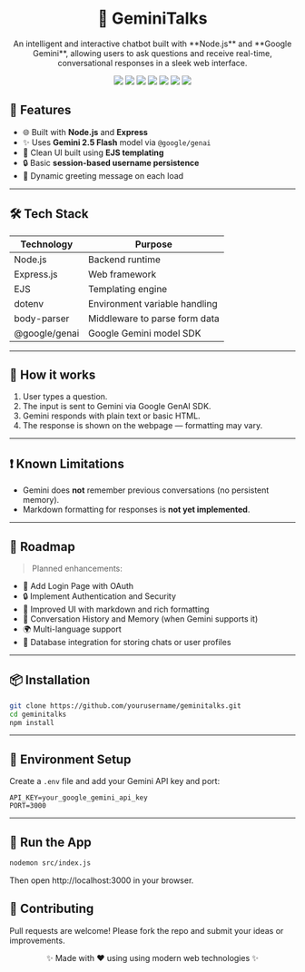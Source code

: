 <h1 align="center">🚀 GeminiTalks</h1>

<p align="center">
An intelligent and interactive chatbot built with **Node.js** and **Google Gemini**, allowing users to ask questions and receive real-time, conversational responses in a sleek web interface.
</p>

<p align="center">
  <img src="https://img.shields.io/badge/Node.js-339933?style=for-the-badge&logo=nodedotjs&logoColor=white" />
  <img src="https://img.shields.io/badge/Express.js-000000?style=for-the-badge&logo=express&logoColor=white" />
  <img src="https://img.shields.io/badge/EJS-ffc500?style=for-the-badge&logo=javascript&logoColor=black" />
  <img src="https://img.shields.io/badge/Google%20Gemini-4285F4?style=for-the-badge&logo=google&logoColor=white" />
  <img src="https://img.shields.io/badge/JavaScript-F7DF1E?style=for-the-badge&logo=javascript&logoColor=black" />
  <img src="https://img.shields.io/badge/CSS3-1572B6?style=for-the-badge&logo=css3&logoColor=white" />
  <img src="https://img.shields.io/badge/HTML5-E34F26?style=for-the-badge&logo=html5&logoColor=white" />
</p>

## 🚀 Features

- 🌐 Built with **Node.js** and **Express**
- ✨ Uses **Gemini 2.5 Flash** model via `@google/genai`
- 🎨 Clean UI built using **EJS templating**
- 🔒 Basic **session-based username persistence**
- 🎲 Dynamic greeting message on each load

---

## 🛠️ Tech Stack

| Technology     | Purpose                        |
|----------------|--------------------------------|
| Node.js        | Backend runtime                |
| Express.js     | Web framework                  |
| EJS            | Templating engine              |
| dotenv         | Environment variable handling  |
| body-parser    | Middleware to parse form data  |
| @google/genai  | Google Gemini model SDK        |

---

## 🧠 How it works

1. User types a question.
2. The input is sent to Gemini via Google GenAI SDK.
3. Gemini responds with plain text or basic HTML.
4. The response is shown on the webpage — formatting may vary.

---

## ❗ Known Limitations

- Gemini does **not** remember previous conversations (no persistent memory).
- Markdown formatting for responses is **not yet implemented**.

---

## 🧭 Roadmap

> Planned enhancements:

- 🔐 Add Login Page with OAuth  
- 🔒 Implement Authentication and Security  
- 🎨 Improved UI with markdown and rich formatting  
- 📜 Conversation History and Memory (when Gemini supports it)  
- 🌍 Multi-language support  
- 💾 Database integration for storing chats or user profiles  

---

## 📦 Installation

```bash
git clone https://github.com/yourusername/geminitalks.git
cd geminitalks
npm install
```

---

## 🔑 Environment Setup

Create a `.env` file and add your Gemini API key and port:

```env
API_KEY=your_google_gemini_api_key
PORT=3000
```
---

## 🧪 Run the App

```bash
nodemon src/index.js
```

Then open http://localhost:3000 in your browser.

## 🤝 Contributing

Pull requests are welcome! Please fork the repo and submit your ideas or improvements.

<p align="center">
  ✨ Made with ❤️ using using modern web technologies ✨
</p>

